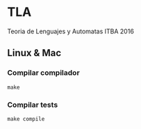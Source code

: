 # TLA
Teoria de Lenguajes y Automatas ITBA 2016

## Linux & Mac
### Compilar compilador
```
make
```
### Compilar tests
```
make compile
```

